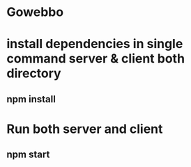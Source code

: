 # Gowebbo
<h1>install dependencies in single command server & client both directory</h1>
<h2>npm install</h2>

<h1>Run both server and client</h1>
<h2>npm start</h2>
